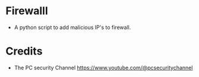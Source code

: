 # Firewalll
- A python script to add malicious IP's to firewall.


# Credits 

- The PC security Channel <https://www.youtube.com/@pcsecuritychannel>
